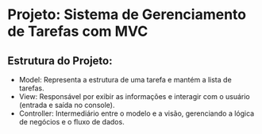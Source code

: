 # Projeto: Sistema de Gerenciamento de Tarefas com MVC

## Estrutura do Projeto:

- Model: Representa a estrutura de uma tarefa e mantém a lista de tarefas.
- View: Responsável por exibir as informações e interagir com o usuário (entrada e saída no console).
- Controller: Intermediário entre o modelo e a visão, gerenciando a lógica de negócios e o fluxo de dados.